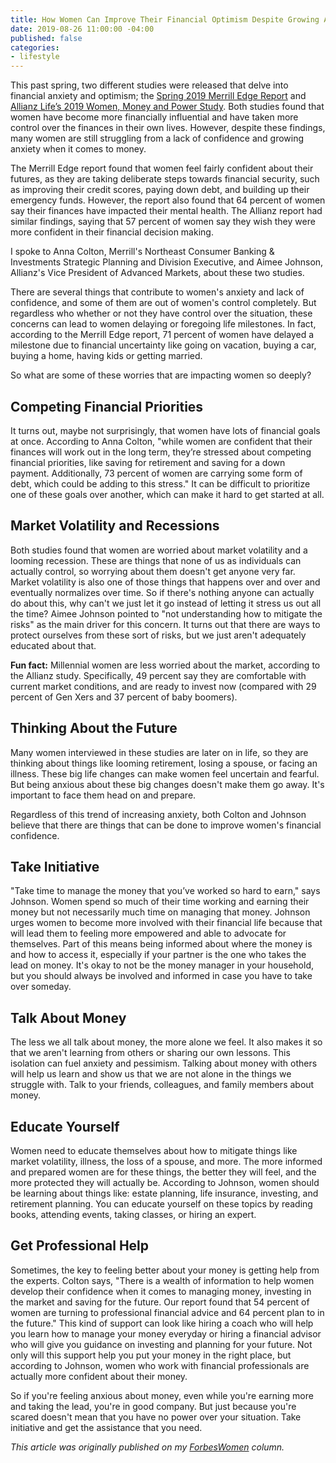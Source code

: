 ```yaml
---
title: How Women Can Improve Their Financial Optimism Despite Growing Anxieties
date: 2019-08-26 11:00:00 -04:00
published: false
categories:
- lifestyle
---
```


This past spring, two different studies were released that delve into financial anxiety and optimism; the [Spring 2019 Merrill Edge Report](https://www.merrilledge.com/report) and [Allianz Life’s 2019 Women, Money and Power Study](https://www.allianzlife.com/about/news-and-events/news-releases/Women-Report-Steady-Decline-in-Financial-Confidence). Both studies found that women have become more financially influential and have taken more control over the finances in their own lives. However, despite these findings, many women are still struggling from a lack of confidence and growing anxiety when it comes to money.

The Merrill Edge report found that women feel fairly confident about their futures, as they are taking deliberate steps towards financial security, such as improving their credit scores, paying down debt, and building up their emergency funds. However, the report also found that 64 percent of women say their finances have impacted their mental health. The Allianz report had similar findings, saying that 57 percent of women say they wish they were more confident in their financial decision making.

I spoke to Anna Colton, Merrill's Northeast Consumer Banking & Investments Strategic Planning and Division Executive, and Aimee Johnson, Allianz's Vice President of Advanced Markets, about these two studies.

There are several things that contribute to women's anxiety and lack of confidence, and some of them are out of women's control completely. But regardless who whether or not they have control over the situation, these concerns can lead to women delaying or foregoing life milestones. In fact, according to the Merrill Edge report, 71 percent of women have delayed a milestone due to financial uncertainty like going on vacation, buying a car, buying a home, having kids or getting married.

So what are some of these worries that are impacting women so deeply?

## Competing Financial Priorities

It turns out, maybe not surprisingly, that women have lots of financial goals at once. According to Anna Colton, "while women are confident that their finances will work out in the long term, they’re stressed about competing financial priorities, like saving for retirement and saving for a down payment. Additionally, 73 percent of women are carrying some form of debt, which could be adding to this stress." It can be difficult to prioritize one of these goals over another, which can make it hard to get started at all.

## **Market Volatility and Recessions**

Both studies found that women are worried about market volatility and a looming recession. These are things that none of us as individuals can actually control, so worrying about them doesn't get anyone very far. Market volatility is also one of those things that happens over and over and eventually normalizes over time. So if there's nothing anyone can actually do about this, why can't we just let it go instead of letting it stress us out all the time? Aimee Johnson pointed to "not understanding how to mitigate the risks" as the main driver for this concern. It turns out that there are ways to protect ourselves from these sort of risks, but we just aren't adequately educated about that.

**Fun fact:** Millennial women are less worried about the market, according to the Allianz study. Specifically, 49 percent say they are comfortable with current market conditions, and are ready to invest now (compared with 29 percent of Gen Xers and 37 percent of baby boomers).

## **Thinking About the Future**

Many women interviewed in these studies are later on in life, so they are thinking about things like looming retirement, losing a spouse, or facing an illness. These big life changes can make women feel uncertain and fearful. But being anxious about these big changes doesn't make them go away. It's important to face them head on and prepare.

Regardless of this trend of increasing anxiety, both Colton and Johnson believe that there are things that can be done to improve women's financial confidence.

## **Take Initiative**

"Take time to manage the money that you’ve worked so hard to earn," says Johnson. Women spend so much of their time working and earning their money but not necessarily much time on managing that money. Johnson urges women to become more involved with their financial life because that will lead them to feeling more empowered and able to advocate for themselves. Part of this means being informed about where the money is and how to access it, especially if your partner is the one who takes the lead on money. It's okay to not be the money manager in your household, but you should always be involved and informed in case you have to take over someday.

## **Talk About Money**

The less we all talk about money, the more alone we feel. It also makes it so that we aren't learning from others or sharing our own lessons. This isolation can fuel anxiety and pessimism. Talking about money with others will help us learn and show us that we are not alone in the things we struggle with. Talk to your friends, colleagues, and family members about money.

## **Educate Yourself**

Women need to educate themselves about how to mitigate things like market volatility, illness, the loss of a spouse, and more. The more informed and prepared women are for these things, the better they will feel, and the more protected they will actually be. According to Johnson, women should be learning about things like: estate planning, life insurance, investing, and retirement planning. You can educate yourself on these topics by reading books, attending events, taking classes, or hiring an expert.

## **Get Professional Help**

Sometimes, the key to feeling better about your money is getting help from the experts. Colton says, "There is a wealth of information to help women develop their confidence when it comes to managing money, investing in the market and saving for the future. Our report found that 54 percent of women are turning to professional financial advice and 64 percent plan to in the future." This kind of support can look like hiring a coach who will help you learn how to manage your money everyday or hiring a financial advisor who will give you guidance on investing and planning for your future. Not only will this support help you put your money in the right place, but according to Johnson, women who work with financial professionals are actually more confident about their money.

So if you're feeling anxious about money, even while you're earning more and taking the lead, you're in good company. But just because you're scared doesn't mean that you have no power over your situation. Take initiative and get the assistance that you need.

*This article was originally published on my [ForbesWomen](https://www.forbes.com/sites/maggiegermano/2019/07/29/how-women-can-improve-their-financial-optimism-despite-growing-anxieties/#3cff45da1cf8) column.*